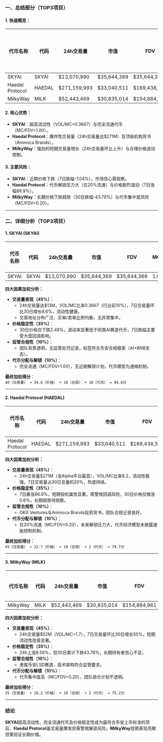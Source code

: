 ### 一、总结部分（TOP3项目）

#### 1. 快速概览：
| 代币名称       | 代码   | 24h交易量     | 市值        | FDV          | MC/FDV | 总评分(1-10分) |
|----------------|--------|---------------|-------------|--------------|--------|----------------|
| SKYAI          | SKYAI  | $13,070,990   | $35,644,369 | $35,644,369  | 1.00   | 8.5            |
| Haedal Protocol| HAEDAL | $271,159,993  | $33,040,511 | $169,438,520 | 0.20   | 7.9            |
| MilkyWay       | MILK   | $52,443,469   | $30,835,014 | $154,884,961 | 0.20   | 7.5            |

#### 2. 核心优势：
- **SKYAI**：超高流动性（VOL/MC=0.3667）与完全流通代币（MC/FDV=1.00）。
- **Haedal Protocol**：爆炸性交易量（24h交易量达$271M）及顶级机构背书（Animoca Brands）。
- **MilkyWay**：强劲的短期交易量增长（24h交易量环比上升）与合理价格波动控制。

#### 3. 主要风险：
- **SKYAI**：近期价格下跌（7日跌幅-7.04%），市场信心需观察。
- **Haedal Protocol**：代币解锁压力大（仅20%流通）与价格剧烈波动（7日涨幅86.9%）。
- **MilkyWay**：长期价格下跌趋势（30日跌幅-43.78%）与代币集中度风险（MC/FDV=0.20）。

---

### 二、详细分析（TOP3项目）

#### 1. SKYAI (SKYAI)
| 代币名称 | 代码   | 24h交易量   | 市值        | FDV          | MC/FDV | 交易量得分(45%) | 价格稳定性得分(35%) | 合规性得分(10%) | 代币分配得分(10%) | 总评分 |
|----------|--------|-------------|-------------|--------------|--------|------------------|---------------------|-----------------|-------------------|--------|
| SKYAI    | SKYAI  | $13,070,990 | $35,644,369 | $35,644,369  | 1.00   | 40               | 34.6               | 10              | 10                | 84.6   |

**四大因素加权分析：**
- **交易量表现（45%）**：
  - 24h交易量达$13M，VOL/MC比率0.3667（行业前10%），7日交易量环比30日增长8.6%，流动性健康。
  - 交易地址分布广泛，买单/卖单比例均衡，无异常集中。
- **价格稳定性（35%）**：
  - 30日价格仅下跌2.48%，波动率显著低于同类AI赛道代币，7日跌幅主要受大盘回调影响。
- **监管合规性（10%）**：
  - 团队背景透明，无监管处罚记录，标签符合币安合规框架（AI+BNB生态）。
- **代币分配与解锁（10%）**：
  - 完全流通（MC/FDV=1.00），无近期解锁计划，代币模型为通缩机制。

**最终加权得分**：  
`40（交易量） + 34.6（价格） + 10（合规） + 10（代币） = 84.6分`

---

#### 2. Haedal Protocol (HAEDAL)
| 代币名称       | 代码    | 24h交易量     | 市值        | FDV          | MC/FDV | 交易量得分(45%) | 价格稳定性得分(35%) | 合规性得分(10%) | 代币分配得分(10%) | 总评分 |
|----------------|---------|---------------|-------------|--------------|--------|------------------|---------------------|-----------------|-------------------|--------|
| Haedal Protocol| HAEDAL  | $271,159,993  | $33,040,511 | $169,438,520 | 0.20   | 45               | 22.7               | 10              | 2                 | 79.7   |

**四大因素加权分析：**
- **交易量表现（45%）**：
  - 24h交易量$271M（全Alpha平台最高），VOL/MC比率8.2，流动性极强，7日交易量占30日总量的20%，热度持续。
- **价格稳定性（35%）**：
  - 7日暴涨86.9%，短期投机属性显著，需警惕回调风险，30日价格仅微涨0.6%，长期趋势待观察。
- **监管合规性（10%）**：
  - OKX Ventures与Animoca Brands投资背书，团队合规记录良好。
- **代币分配与解锁（10%）**：
  - 仅20%流通（MC/FDV=0.20），未来解锁压力大，代币经济模型未披露通胀控制机制。

**最终加权得分**：  
`45（交易量） + 22.7（价格） + 10（合规） + 2（代币） = 79.7分`

---

#### 3. MilkyWay (MILK)
| 代币名称 | 代码  | 24h交易量    | 市值        | FDV          | MC/FDV | 交易量得分(45%) | 价格稳定性得分(35%) | 合规性得分(10%) | 代币分配得分(10%) | 总评分 |
|----------|-------|--------------|-------------|--------------|--------|------------------|---------------------|-----------------|-------------------|--------|
| MilkyWay | MILK  | $52,443,469  | $30,835,014 | $154,884,961 | 0.20   | 35               | 28.2               | 10              | 2                 | 75.2   |

**四大因素加权分析：**
- **交易量表现（45%）**：
  - 24h交易量$52M（VOL/MC=1.7），7日交易量环比30日增长50%，短期流动性改善显著。
- **价格稳定性（35%）**：
  - 24h上涨8.59%，但30日累计下跌43.78%，长期持有者信心不足。
- **监管合规性（10%）**：
  - 隶属币安LSD赛道，技术架构符合监管要求。
- **代币分配与解锁（10%）**：
  - 代币集中度高（MC/FDV=0.20），团队锁仓计划不透明。

**最终加权得分**：  
`35（交易量） + 28.2（价格） + 10（合规） + 2（代币） = 75.2分`

---

### 结论
**SKYAI**因高流动性、完全流通代币及价格稳定性成为最符合币安上币标准的项目，**Haedal Protocol**虽交易量爆发但需警惕解锁风险，**MilkyWay**短期表现亮眼但需验证长期价值。